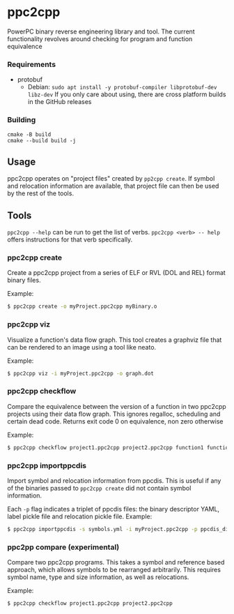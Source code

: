 # ppc2cpp
PowerPC binary reverse engineering library and tool. The current functionality revolves around checking for program and function equivalence

### Requirements
- protobuf
  - Debian: `sudo apt install -y protobuf-compiler libprotobuf-dev libz-dev`
If you only care about using, there are cross platform builds in the GitHub releases

### Building
```
cmake -B build
cmake --build build -j
```

## Usage
ppc2cpp operates on "project files" created by `pp2cpp create`. If symbol and relocation information are available, that project file can then be used by the rest of the tools.

## Tools
`ppc2cpp --help` can be run to get the list of verbs. `ppc2cpp <verb> -- help` offers instructions for that verb specifically.
### ppc2cpp create
Create a ppc2cpp project from a series of ELF or RVL (DOL and REL) format binary files.

Example:

```bash
$ ppc2cpp create -o myProject.ppc2cpp myBinary.o
```
### ppc2cpp viz
Visualize a function's data flow graph. This tool creates a graphviz file that can be rendered to an image using a tool like neato.

Example:

```bash
$ ppc2cpp viz -i myProject.ppc2cpp -o graph.dot
```
### ppc2cpp checkflow
Compare the equivalence between the version of a function in two ppc2cpp projects using their data flow graph. This ignores regalloc, scheduling and certain dead code. Returns exit code 0 on equivalence, non zero otherwise

Example:

```bash
$ ppc2cpp checkflow project1.ppc2cpp project2.ppc2cpp function1 function2 ...
```
### ppc2cpp importppcdis
Import symbol and relocation information from ppcdis. This is useful if any of the binaries passed to `ppc2cpp create` did not contain symbol information.

Each `-p` flag indicates a triplet of ppcdis files: the binary descriptor YAML, label pickle file and relocation pickle file.
Example:
```bash
$ ppc2cpp importppcdis -s symbols.yml -i myProject.ppc2cpp -p ppcdis_dir/dol.yaml ppcdis_dir/dol_labels.pickle ppcdis_dir/dol_relocs.pickle -p ppcdis_dir/rel.yaml ppcdis_dir/rel_labels.pickle ppcdis_dir/rel_relocs.pickle
```
### ppc2pp compare (experimental)
Compare two ppc2cpp programs. This takes a symbol and reference based approach, which allows symbols to be rearranged arbitrarily. This requires symbol name, type and size information, as well as relocations.

Example:

```bash
$ ppc2cpp checkflow project1.ppc2cpp project2.ppc2cpp
```
